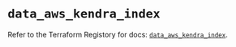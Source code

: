 # `data_aws_kendra_index`

Refer to the Terraform Registory for docs: [`data_aws_kendra_index`](https://www.terraform.io/docs/providers/aws/d/kendra_index).
